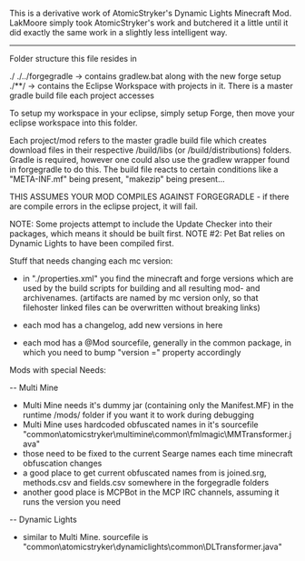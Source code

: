 This is a derivative work of AtomicStryker's Dynamic Lights Minecraft Mod.  LakMoore simply took AtomicStryker's work and butchered it a little until it did exactly the same work in a slightly less intelligent way.

--------------------------------------------

Folder structure this file resides in

./
	./../forgegradle	-> contains gradlew.bat along with the new forge setup
	./**/        		-> contains the Eclipse Workspace with projects in it. There is a master gradle build file each project accesses

To setup my workspace in your eclipse, simply setup Forge, then move your eclipse workspace into this folder.


Each project/mod refers to the master gradle build file which creates download files in their respective /build/libs (or /build/distributions) folders.
Gradle is required, however one could also use the gradlew wrapper found in forgegradle to do this.
The build file reacts to certain conditions like a "META-INF.mf" being present, "makezip" being present...

THIS ASSUMES YOUR MOD COMPILES AGAINST FORGEGRADLE - if there are compile errors in the eclipse project, it will fail.


NOTE: Some projects attempt to include the Update Checker into their packages, which means it should be built first.
NOTE #2: Pet Bat relies on Dynamic Lights to have been compiled first.

Stuff that needs changing each mc version:

- in "./properties.xml" you find the minecraft and forge versions which are used by the build scripts for building and all resulting mod- and archivenames.
(artifacts are named by mc version only, so that filehoster linked files can be overwritten without breaking links)

- each mod has a changelog, add new versions in here
- each mod has a @Mod sourcefile, generally in the common package, in which you need to bump "version =" property accordingly


Mods with special Needs:

-- Multi Mine
- Multi Mine needs it's dummy jar (containing only the Manifest.MF) in the runtime /mods/ folder if you want it to work during debugging
- Multi Mine uses hardcoded obfuscated names in it's sourcefile "common\atomicstryker\multimine\common\fmlmagic\MMTransformer.java"
- those need to be fixed to the current Searge names each time minecraft obfuscation changes
- a good place to get current obfuscated names from is joined.srg, methods.csv and fields.csv somewhere in the forgegradle folders
- another good place is MCPBot in the MCP IRC channels, assuming it runs the version you need

-- Dynamic Lights
- similar to Multi Mine. sourcefile is "common\atomicstryker\dynamiclights\common\DLTransformer.java"

